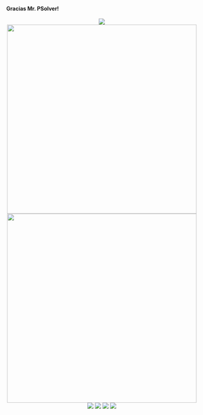 #### Gracias Mr. PSolver!
<p align="center">

<img src="https://github.com/AntidusPig/Youtube-P-Solver/assets/56218754/0b9d8973-9d60-4fd0-b6f4-aee79eb847c8" cls="center"/>

<img src="https://github.com/AntidusPig/Youtube-P-Solver/assets/56218754/9252fcf0-e739-42da-b19c-5b3abe4569fc" width="500" height="500" cls="center"/>

<img src="https://github.com/AntidusPig/Youtube-P-Solver/assets/56218754/230e49b8-8323-486f-9c67-4eb943b08ad2" height="500" cls="center"/>

<img src="https://github.com/AntidusPig/Youtube-P-Solver/assets/56218754/ea4ae381-6e3d-46e3-9bfe-91c294277ea6" cls="center"/>

<img src="https://github.com/AntidusPig/Youtube-P-Solver/assets/56218754/c503cece-327c-42e1-afe7-e54c26d79959" cls="center"/>

<img src="https://github.com/AntidusPig/Youtube-P-Solver/assets/56218754/9b9964fd-cfe5-4985-8131-d6d32f94d597" cls="center"/>

<img src="https://github.com/AntidusPig/Youtube-P-Solver/assets/56218754/cb7a8da2-7922-437c-abf4-9cb8929d98e4" cls="center"/>

</p>
